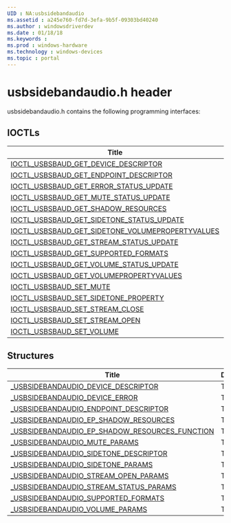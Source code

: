 ```yaml
---
UID : NA:usbsidebandaudio
ms.assetid : a245e760-fd7d-3efa-9b5f-09303bd40240
ms.author : windowsdriverdev
ms.date : 01/18/18
ms.keywords : 
ms.prod : windows-hardware
ms.technology : windows-devices
ms.topic : portal
---
```


# usbsidebandaudio.h header



usbsidebandaudio.h contains the following programming interfaces:




## IOCTLs
| Title | Description |
| ---- |:---- |
| [IOCTL_USBSBAUD_GET_DEVICE_DESCRIPTOR](ni-usbsidebandaudio-ioctl_usbsbaud_get_device_descriptor.md) | TBD |
| [IOCTL_USBSBAUD_GET_ENDPOINT_DESCRIPTOR](ni-usbsidebandaudio-ioctl_usbsbaud_get_endpoint_descriptor.md) | TBD |
| [IOCTL_USBSBAUD_GET_ERROR_STATUS_UPDATE](ni-usbsidebandaudio-ioctl_usbsbaud_get_error_status_update.md) | TBD |
| [IOCTL_USBSBAUD_GET_MUTE_STATUS_UPDATE](ni-usbsidebandaudio-ioctl_usbsbaud_get_mute_status_update.md) | TBD |
| [IOCTL_USBSBAUD_GET_SHADOW_RESOURCES](ni-usbsidebandaudio-ioctl_usbsbaud_get_shadow_resources.md) | TBD |
| [IOCTL_USBSBAUD_GET_SIDETONE_STATUS_UPDATE](ni-usbsidebandaudio-ioctl_usbsbaud_get_sidetone_status_update.md) | TBD |
| [IOCTL_USBSBAUD_GET_SIDETONE_VOLUMEPROPERTYVALUES](ni-usbsidebandaudio-ioctl_usbsbaud_get_sidetone_volumepropertyvalues.md) | TBD |
| [IOCTL_USBSBAUD_GET_STREAM_STATUS_UPDATE](ni-usbsidebandaudio-ioctl_usbsbaud_get_stream_status_update.md) | TBD |
| [IOCTL_USBSBAUD_GET_SUPPORTED_FORMATS](ni-usbsidebandaudio-ioctl_usbsbaud_get_supported_formats.md) | TBD |
| [IOCTL_USBSBAUD_GET_VOLUME_STATUS_UPDATE](ni-usbsidebandaudio-ioctl_usbsbaud_get_volume_status_update.md) | TBD |
| [IOCTL_USBSBAUD_GET_VOLUMEPROPERTYVALUES](ni-usbsidebandaudio-ioctl_usbsbaud_get_volumepropertyvalues.md) | TBD |
| [IOCTL_USBSBAUD_SET_MUTE](ni-usbsidebandaudio-ioctl_usbsbaud_set_mute.md) | TBD |
| [IOCTL_USBSBAUD_SET_SIDETONE_PROPERTY](ni-usbsidebandaudio-ioctl_usbsbaud_set_sidetone_property.md) | TBD |
| [IOCTL_USBSBAUD_SET_STREAM_CLOSE](ni-usbsidebandaudio-ioctl_usbsbaud_set_stream_close.md) | TBD |
| [IOCTL_USBSBAUD_SET_STREAM_OPEN](ni-usbsidebandaudio-ioctl_usbsbaud_set_stream_open.md) | TBD |
| [IOCTL_USBSBAUD_SET_VOLUME](ni-usbsidebandaudio-ioctl_usbsbaud_set_volume.md) | TBD |




## Structures
| Title | Description |
| ---- |:---- |
| [_USBSIDEBANDAUDIO_DEVICE_DESCRIPTOR](ns-usbsidebandaudio-_usbsidebandaudio_device_descriptor.md) | TBD. |
| [_USBSIDEBANDAUDIO_DEVICE_ERROR](ns-usbsidebandaudio-_usbsidebandaudio_device_error.md) | TBD. |
| [_USBSIDEBANDAUDIO_ENDPOINT_DESCRIPTOR](ns-usbsidebandaudio-_usbsidebandaudio_endpoint_descriptor.md) | TBD. |
| [_USBSIDEBANDAUDIO_EP_SHADOW_RESOURCES](ns-usbsidebandaudio-_usbsidebandaudio_ep_shadow_resources.md) | TBD. |
| [_USBSIDEBANDAUDIO_EP_SHADOW_RESOURCES_FUNCTION](ns-usbsidebandaudio-_usbsidebandaudio_ep_shadow_resources_function.md) | TBD. |
| [_USBSIDEBANDAUDIO_MUTE_PARAMS](ns-usbsidebandaudio-_usbsidebandaudio_mute_params.md) | TBD. |
| [_USBSIDEBANDAUDIO_SIDETONE_DESCRIPTOR](ns-usbsidebandaudio-_usbsidebandaudio_sidetone_descriptor.md) | TBD. |
| [_USBSIDEBANDAUDIO_SIDETONE_PARAMS](ns-usbsidebandaudio-_usbsidebandaudio_sidetone_params.md) | TBD. |
| [_USBSIDEBANDAUDIO_STREAM_OPEN_PARAMS](ns-usbsidebandaudio-_usbsidebandaudio_stream_open_params.md) | TBD. |
| [_USBSIDEBANDAUDIO_STREAM_STATUS_PARAMS](ns-usbsidebandaudio-_usbsidebandaudio_stream_status_params.md) | TBD. |
| [_USBSIDEBANDAUDIO_SUPPORTED_FORMATS](ns-usbsidebandaudio-_usbsidebandaudio_supported_formats.md) | TBD. |
| [_USBSIDEBANDAUDIO_VOLUME_PARAMS](ns-usbsidebandaudio-_usbsidebandaudio_volume_params.md) | TBD. |